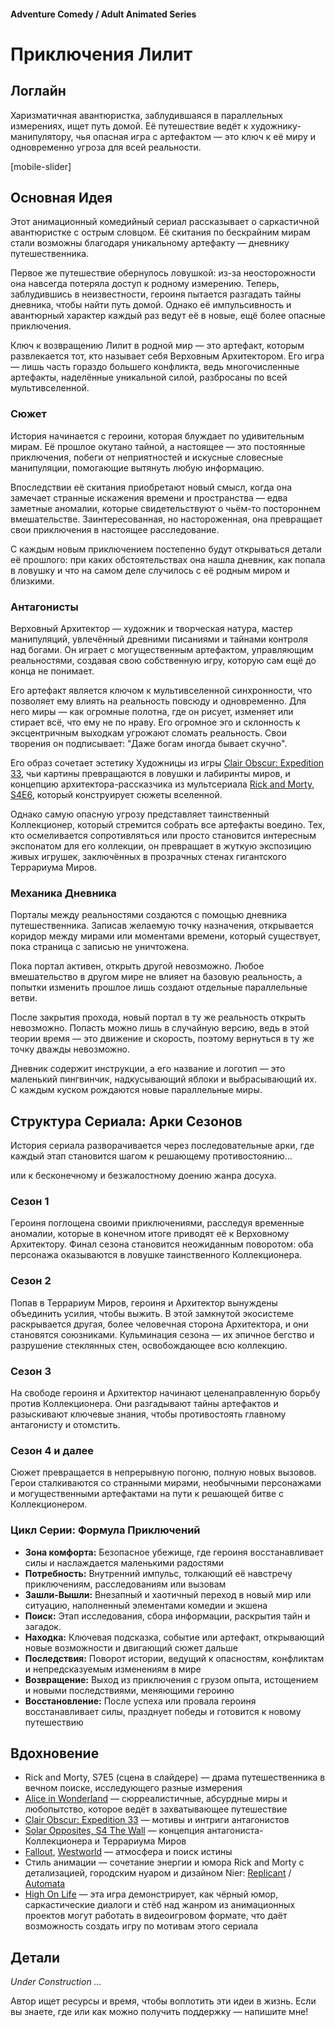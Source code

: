 #### Adventure Comedy / Adult Animated Series

# Приключения Лилит

## Логлайн

Харизматичная авантюристка, заблудившаяся в параллельных измерениях, ищет путь домой. Её путешествие ведёт к художнику-манипулятору, чья опасная игра с артефактом — это ключ к её миру и одновременно угроза для всей реальности.

[mobile-slider]

## Основная Идея

Этот анимационный комедийный сериал рассказывает о саркастичной авантюристке с острым словцом. Её скитания по бескрайним мирам стали возможны благодаря уникальному артефакту — дневнику путешественника.

Первое же путешествие обернулось ловушкой: из-за неосторожности она навсегда потеряла доступ к родному измерению. Теперь, заблудившись в неизвестности, героиня пытается разгадать тайны дневника, чтобы найти путь домой. Однако её импульсивность и авантюрный характер каждый раз ведут её в новые, ещё более опасные приключения.

Ключ к возвращению Лилит в родной мир — это артефакт, которым развлекается тот, кто называет себя Верховным Архитектором. Его игра — лишь часть гораздо большего конфликта, ведь многочисленные артефакты, наделённые уникальной силой, разбросаны по всей мультивселенной.

### Сюжет

История начинается с героини, которая блуждает по удивительным мирам. Её прошлое окутано тайной, а настоящее — это постоянные приключения, побеги от неприятностей и искусные словесные манипуляции, помогающие вытянуть любую информацию.

Впоследствии её скитания приобретают новый смысл, когда она замечает странные искажения времени и пространства — едва заметные аномалии, которые свидетельствуют о чьём-то постороннем вмешательстве. Заинтересованная, но настороженная, она превращает свои приключения в настоящее расследование.

С каждым новым приключением постепенно будут открываться детали её прошлого: при каких обстоятельствах она нашла дневник, как попала в ловушку и что на самом деле случилось с её родным миром и близкими.

### Антагонисты

Верховный Архитектор — художник и творческая натура, мастер манипуляций, увлечённый древними писаниями и тайнами контроля над богами. Он играет с могущественным артефактом, управляющим реальностями, создавая свою собственную игру, которую сам ещё до конца не понимает.

Его артефакт является ключом к мультивселенной синхронности, что позволяет ему влиять на реальность повсюду и одновременно. Для него миры — как огромные полотна, где он рисует, изменяет или стирает всё, что ему не по нраву. Его огромное эго и склонность к эксцентричным выходкам угрожают сломать реальность. Свои творения он подписывает: "Даже богам иногда бывает скучно".

Его образ сочетает эстетику Художницы из игры [Clair Obscur: Expedition 33](https://store.steampowered.com/app/1903340/Clair_Obscur_Expedition_33/), чьи картины превращаются в ловушки и лабиринты миров, и концепцию архитектора-рассказчика из мультсериала [Rick and Morty, S4E6](https://www.imdb.com/title/tt10655686/), который конструирует сюжеты вселенной.

Однако самую опасную угрозу представляет таинственный Коллекционер, который стремится собрать все артефакты воедино. Тех, кто осмеливается сопротивляться или просто становится интересным экспонатом для его коллекции, он превращает в жуткую экспозицию живых игрушек, заключённых в прозрачных стенах гигантского Террариума Миров.

### Механика Дневника

Порталы между реальностями создаются с помощью дневника путешественника. Записав желаемую точку назначения, открывается коридор между мирами или моментами времени, который существует, пока страница с записью не уничтожена.

Пока портал активен, открыть другой невозможно. Любое вмешательство в другом мире не влияет на базовую реальность, а попытки изменить прошлое лишь создают отдельные параллельные ветви.

После закрытия прохода, новый портал в ту же реальность открыть невозможно. Попасть можно лишь в случайную версию, ведь в этой теории время — это движение и скорость, поэтому вернуться в ту же точку дважды невозможно.

Дневник содержит инструкции, а его название и логотип — это маленький пингвинчик, надкусывающий яблоки и выбрасывающий их. С каждым куском рождаются новые параллельные миры.

## Структура Сериала: Арки Сезонов

История сериала разворачивается через последовательные арки, где каждый этап становится шагом к решающему противостоянию…

или к бесконечному и безжалостному доению жанра досуха.

### Сезон 1

Героиня поглощена своими приключениями, расследуя временные аномалии, которые в конечном итоге приводят её к Верховному Архитектору. Финал сезона становится неожиданным поворотом: оба персонажа оказываются в ловушке таинственного Коллекционера.

### Сезон 2

Попав в Террариум Миров, героиня и Архитектор вынуждены объединить усилия, чтобы выжить. В этой замкнутой экосистеме раскрывается другая, более человечная сторона Архитектора, и они становятся союзниками. Кульминация сезона — их эпичное бегство и разрушение стеклянных стен, освобождающее всю коллекцию.

### Сезон 3

На свободе героиня и Архитектор начинают целенаправленную борьбу против Коллекционера. Они разгадывают тайны артефактов и разыскивают ключевые знания, чтобы противостоять главному антагонисту и отомстить.

### Сезон 4 и далее

Сюжет превращается в непрерывную погоню, полную новых вызовов. Герои сталкиваются со странными мирами, необычными персонажами и могущественными артефактами на пути к решающей битве с Коллекционером.

### Цикл Серии: Формула Приключений

- **Зона комфорта:** Безопасное убежище, где героиня восстанавливает силы и наслаждается маленькими радостями
- **Потребность:** Внутренний импульс, толкающий её навстречу приключениям, расследованиям или вызовам
- **Зашли-Вышли:** Внезапный и хаотичный переход в новый мир или ситуацию, наполненный элементами комедии и экшена
- **Поиск:** Этап исследования, сбора информации, раскрытия тайн и загадок.
- **Находка:** Ключевая подсказка, событие или артефакт, открывающий новые возможности и двигающий сюжет дальше
- **Последствия:** Поворот истории, ведущий к опасностям, конфликтам и непредсказуемым изменениям в мире
- **Возвращение:** Выход из приключения с грузом опыта, истощением и новыми последствиями, меняющими героиню
- **Восстановление:** После успеха или провала героиня восстанавливает силы, празднует победы и готовится к новому путешествию

## Вдохновение

- Rick and Morty, S7E5 (сцена в слайдере) — драма путешественника в вечном поиске, исследующего разные измерения
- [Alice in Wonderland](https://www.imdb.com/title/tt1014759/) — сюрреалистичные, абсурдные миры и любопытство, которое ведёт в захватывающее путешествие
- [Clair Obscur: Expedition 33](https://store.steampowered.com/app/1903340/Clair_Obscur_Expedition_33/) — мотивы и интриги антагонистов
- [Solar Opposites, S4 The Wall](https://www.youtube.com/watch?v=K0a85gwgQ8A) — концепция антагониста-Коллекционера и Террариума Миров
- [Fallout](https://www.imdb.com/title/tt12637874/), [Westworld](https://www.imdb.com/title/tt0475784/) — атмосфера и поиск истины
- Стиль анимации — сочетание энергии и юмора Rick and Morty с детализацией, городским нуаром и дизайном Nier: [Replicant](https://store.steampowered.com/app/1113560/NieR_Replicant_ver122474487139/) / [Automata](https://store.steampowered.com/app/524220/NieRAutomata/)
- [High On Life](https://store.steampowered.com/app/1583230/High_On_Life/) — эта игра демонстрирует, как чёрный юмор, саркастические диалоги и стёб над жанром из анимационных проектов могут работать в видеоигровом формате, что даёт возможность создать игру по мотивам этого сериала

## Детали

*Under Construction …*

Автор ищет ресурсы и время, чтобы воплотить эти идеи в жизнь. Если вы знаете, где или как можно получить поддержку — напишите мне!